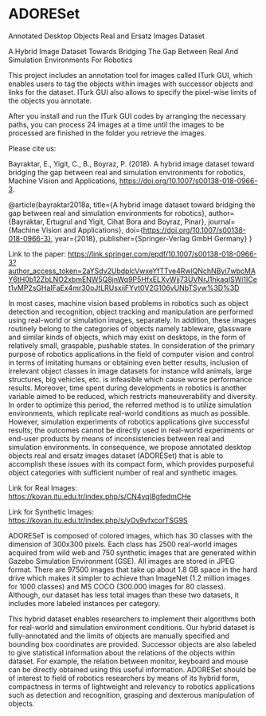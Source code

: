 # ADORESet
 Annotated Desktop Objects Real and Ersatz Images Dataset
 
  A Hybrid Image Dataset Towards Bridging The Gap Between Real And Simulation Environments For Robotics

This project includes an annotation tool for images called ITurk GUI, which enables users to tag the objects within images with successor objects and links for the dataset. ITurk GUI also allows to specify the pixel-wise limits of the objects you annotate.

After you install and run the ITurk GUI codes by arranging the necessary paths, you can process 24 images at a time until the images to be processed are finished in the folder you retrieve the images.

Please cite us:

Bayraktar, E., Yigit, C., B., Boyraz, P. (2018). A hybrid image dataset toward bridging the gap between real and simulation environments for robotics, Machine Vision and Applications, https://doi.org/10.1007/s00138-018-0966-3.

@article{bayraktar2018a,
  title={A hybrid image dataset toward bridging the gap between real and simulation environments for robotics},
  author={Bayraktar, Ertugrul and Yigit, Cihat Bora and Boyraz, Pinar},
  journal={Machine Vision and Applications},
  doi={https://doi.org/10.1007/s00138-018-0966-3},
  year={2018},
  publisher={Springer-Verlag GmbH Germany}
}

Link to the paper: 
 https://link.springer.com/epdf/10.1007/s00138-018-0966-3?author_access_token=2aYSdv2UbdplcVwxeYfTTve4RwlQNchNByi7wbcMAY6tH0b12ZbLNO2xbmENW5Q8jnWq9P5HfxELXvWjj73UVNrJ1hkaqISWi1ICet1vMP2sGHaIFaEx4mr30oJtLRUsxijFYyt0V2G106vUNbTSyw%3D%3D

In most cases, machine vision based problems in robotics such as object detection and recognition, object tracking and manipulation are performed using real-world or simulation images, separately. In addition, these images routinely belong to the categories of objects namely tableware, glassware and similar kinds of objects, which may exist on desktops, in the form of relatively small, graspable, pushable states. In consideration of the primary purpose of robotics applications in the field of computer vision and control in terms of imitating humans or obtaining even better results, inclusion of irrelevant object classes in image datasets for instance wild animals, large structures, big vehicles, etc. is infeasible which cause worse performance results. Moreover, time spent during developments in robotics is another variable aimed to be reduced, which restricts maneuverability and diversity. In order to optimize this period, the referred method is to utilize simulation environments, which replicate real-world conditions as much as possible. However, simulation experiments of robotics applications give successful results; the outcomes cannot be directly used in real-world experiments or end-user products by means of inconsistencies between real and simulation environments. In consequence, we propose annotated desktop objects real and ersatz images dataset (ADORESet) that is able to accomplish these issues with its compact form, which provides purposeful object categories with sufficient number of real and synthetic images. 

Link for Real Images: https://kovan.itu.edu.tr/index.php/s/CN4vqI8gfedmCHe

Link for Synthetic Images: https://kovan.itu.edu.tr/index.php/s/yOv9vfxcorTSG9S

ADORESeT is composed of colored images, which has 30 classes with the dimension of 300x300 pixels. Each class has 2500 real-world images acquired from wild web and 750 synthetic images that are generated within Gazebo Simulation Environment (GSE). All images are stored in JPEG format. There are 97500 images that take up about 1.8 GB space in the hard drive which makes it simpler to achieve than ImageNet (1.2 million images for 1000 classes) and MS COCO (300.000 images for 80 classes). Although, our dataset has less total images than these two datasets, it includes more labeled instances per category.

This hybrid dataset enables researchers to implement their algorithms both for real-world and simulation environment conditions. Our hybrid dataset is fully-annotated and the limits of objects are manually specified and bounding box coordinates are provided. Successor objects are also labeled to give statistical information about the relations of the objects within dataset. For example, the relation between monitor, keyboard and mouse can be directly obtained using this useful information. ADORESet should be of interest to field of robotics researchers by means of its hybrid form, compactness in terms of lightweight and relevancy to robotics applications such as detection and recognition, grasping and dexterous manipulation of objects.
